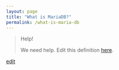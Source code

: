 ```yaml
---
layout: page
title: "What is MariaDB?"
permalink: /what-is-maria-db
---
```


> Help! 
> 
> We need help. Edit this definition <a href="https://github.com/and-digital/tech-definitions/blog/master/definitions/data/maria-db.md">here</a>.

<p class="edit-term"><a href="https://github.com/and-digital/tech-definitions/blog/master/definitions/data/maria-db.md">edit</a></p>
